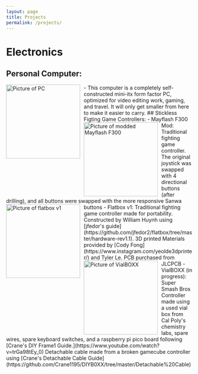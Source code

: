 ```yaml
---
layout: page
title: Projects
permalink: /projects/
---
```

# Electronics
## Personal Computer:
<img src="{{ site.baseurl}}/images/PC.jpg" alt="Picture of PC" width="200" style="float: left; margin-top: 0px; margin-right: 10px" />
- This computer is a completely self-constructed mini-itx form factor PC, optimized for video editing work, gaming, and travel. It will only get smaller from here to make it easier to carry. 
## Stickless Figting Game Controllers:
<img src="{{ site.baseurl}}/images/mayflash.jpg" alt="Picture of modded Mayflash F300" width="200" style="float: left; margin-top: 0px; margin-right: 10px" />
- Mayflash F300 Mod: Traditional fighting game controller. The original joystick was swapped with 4 directional buttons (after drilling), and all buttons were swapped with the more responsive Sanwa buttons
<img src="{{ site.baseurl}}/images/flatbox.jpg" alt="Picture of flatbox v1" width="200" style="float: left; margin-top: 0px; margin-right: 10px" />
- Flatbox v1: Traditional fighting game controller made for portability. Constructed by William Huynh using [jfedor's guide](https://github.com/jfedor2/flatbox/tree/master/hardware-rev1.1). 3D printed Materials provided by [Cody Fong](https://www.instagram.com/yeolde3dprinter/) and Tyler Le. PCB purchased from JLCPCB
<img src="{{ site.baseurl}}/images/vialBOXX.jpg" alt="Picture of VialBOXX" width="200" style="float: left; margin-top: 0px; margin-right: 10px" />
- VialBOXX (in progress): Super Smash Bros Controller made using a used vial box from Cal Poly's chemistry labs, spare wires, spare keyboard switches, and a raspberry pi pico board following [Crane's DIY Frame1 Guide.](https://www.youtube.com/watch?v=trGa98tEy_0) Detachable cable made from a broken gamecube controller using [Crane's Detachable Cable Guide](https://github.com/Crane1195/DIYB0XX/tree/master/Detachable%20Cable)

